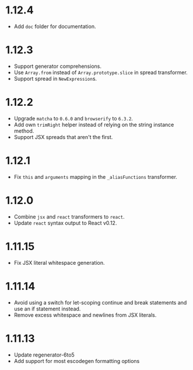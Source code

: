 # 1.12.4

 * Add `doc` folder for documentation.

# 1.12.3

 * Support generator comprehensions.
 * Use `Array.from` instead of `Array.prototype.slice` in spread transformer.
 * Support spread in `NewExpression`s.

# 1.12.2

 * Upgrade `matcha` to `0.6.0` and `browserify` to `6.3.2`.
 * Add own `trimRight` helper instead of relying on the string instance method.
 * Support JSX spreads that aren't the first.

# 1.12.1

 * Fix `this` and `arguments` mapping in the `_aliasFunctions` transformer.

# 1.12.0

 * Combine `jsx` and `react` transformers to `react`.
 * Update `react` syntax output to React v0.12.

# 1.11.15

 * Fix JSX literal whitespace generation.

# 1.11.14

 * Avoid using a switch for let-scoping continue and break statements and use an if statement instead.
 * Remove excess whitespace and newlines from JSX literals.

# 1.11.13

 * Update regenerator-6to5
 * Add support for most escodegen formatting options

